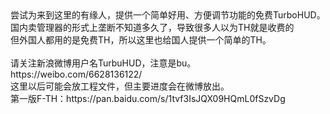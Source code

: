 <div>
尝试为来到这里的有缘人，提供一个简单好用、方便调节功能的免费TurboHUD。<br/>
国内卖管理器的形式上垄断不知道多久了，导致很多人以为TH就是收费的<br/>
但外国人都用的是免费TH，所以这里也给国人提供一个简单的TH。<br/>
<br/>
请关注新浪微博用户名TurbuHUD，注意是bu。https://weibo.com/6628136122/<br/>
这里以后可能会放工程文件，但主要进度会在微博放出。<br/>
第一版F-TH：https://pan.baidu.com/s/1tvf3IsJQX09HQmL0fSzvDg<br/>
</div>
